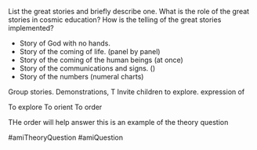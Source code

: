 List the great stories and briefly describe one. What is the role of the great stories in cosmic education? How is the telling of the great stories implemented?

* Story of God with no hands.
* Story of the coming of life. (panel by panel)
* Story of the coming of the human beings (at once)
* Story of the communications and signs. ()
* Story of the numbers (numeral charts)

Group stories. Demonstrations, T
Invite children to explore. 
expression of 

To explore
To orient
To order



THe order will help answer this is an example of the theory question

#amiTheoryQuestion #amiQuestion

